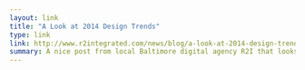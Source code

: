 ```yaml
---
layout: link
title: "A Look at 2014 Design Trends"
type: link
link: http://www.r2integrated.com/news/blog/a-look-at-2014-design-trends
summary: A nice post from local Baltimore digital agency R2I that looks at what's coming up this year in web design and UX.
---
```

